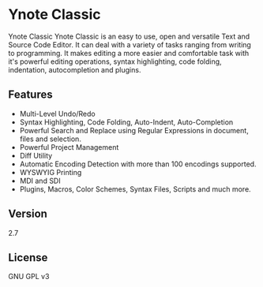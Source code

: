 Ynote Classic 
============

Ynote Classic Ynote Classic is an easy to use, open and versatile Text and Source Code Editor. It can deal with a variety of tasks ranging from writing to programming. It makes editing a more easier and comfortable task with it's powerful editing operations, syntax highlighting, code folding, indentation, autocompletion and plugins.

Features
----
  - Multi-Level Undo/Redo
  - Syntax Highlighting, Code Folding, Auto-Indent, Auto-Completion
  - Powerful Search and Replace using Regular Expressions in document, files and selection.
  - Powerful Project Management
  - Diff Utility
  - Automatic Encoding Detection with more than 100 encodings supported.
  - WYSWYIG Printing
  - MDI and SDI
  - Plugins, Macros, Color Schemes, Syntax Files, Scripts and much more.

Version
----
 2.7

License
----

GNU GPL v3